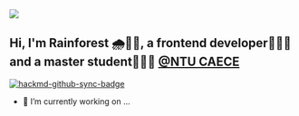<a href="https://rainforest.tools">
<img src="https://i.imgur.com/q9MHIos.jpg" />
</a>

## Hi, I'm Rainforest 🌧🌲🌲, a frontend developer🧑🏻‍💻 and a master student👨🏻‍🎓 [@NTU CAECE](https://www.caece.net/)

[![hackmd-github-sync-badge](https://hackmd.io/rEA2oHK5QLG5fsTppY6iuQ/badge)](https://hackmd.io/rEA2oHK5QLG5fsTppY6iuQ)

- 🔭 I’m currently working on ...

<!--
**r08521610/r08521610** is a ✨ _special_ ✨ repository because its `README.md` (this file) appears on your GitHub profile.

Here are some ideas to get you started:

- 🌱 I’m currently learning ...
- 👯 I’m looking to collaborate on ...
- 🤔 I’m looking for help with ...
- 💬 Ask me about ...
- 📫 How to reach me: ...
- 😄 Pronouns: ...
- ⚡ Fun fact: ...
-->
